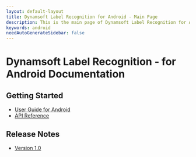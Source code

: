 ```yaml
---
layout: default-layout
title: Dynamsoft Label Recognition for Android - Main Page
description: This is the main page of Dynamsoft Label Recognition for Android Language.
keywords: android
needAutoGenerateSidebar: false
---
```


# Dynamsoft Label Recognition - for Android Documentation

## Getting Started

- [User Guide for Android](user-guide.md)
- [API Reference](api-reference/index.md)

## Release Notes

- [Version 1.0](release-notes/android-1.md)